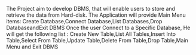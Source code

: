 The Project aim to develop DBMS, that will enable users to store and retrieve the data from Hard-disk.
The Application will provide Main Menu items: Create Database,Connect Database,List Databases,Drop DatabaseandExit DBMS
Once the user Connect to  a Specific Database, He will get the following list : Create New Table,List All Tables,Insert Into Table,Select From Table,Update Table,Delete From Table,Drop Table,Main Menu and Exit DBMS

 
